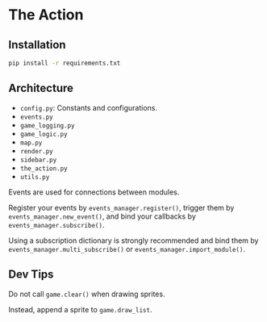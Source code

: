 # The Action

## Installation

```bash
pip install -r requirements.txt
```

## Architecture

- `config.py`: Constants and configurations.
- `events.py`
- `game_logging.py`
- `game_logic.py`
- `map.py`
- `render.py`
- `sidebar.py`
- `the_action.py`
- `utils.py`

Events are used for connections between modules.

Register your events by `events_manager.register()`, trigger them by `events_manager.new_event()`, and bind your callbacks by `events_manager.subscribe()`.

Using a subscription dictionary is strongly recommended and bind them by `events_manager.multi_subscribe()` or `events_manager.import_module()`.

## Dev Tips

Do not call `game.clear()` when drawing sprites.

Instead, append a sprite to `game.draw_list`.
